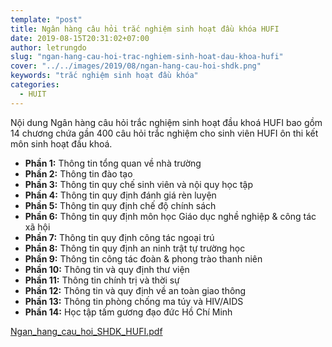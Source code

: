 ```yaml
---
template: "post"
title: Ngân hàng câu hỏi trắc nghiệm sinh hoạt đầu khóa HUFI
date: 2019-08-15T20:31:02+07:00
author: letrungdo
slug: "ngan-hang-cau-hoi-trac-nghiem-sinh-hoat-dau-khoa-hufi"
cover: "../../images/2019/08/ngan-hang-cau-hoi-shdk.png"
keywords: "trắc nghiệm sinh hoạt đầu khóa"
categories:
  - HUIT
---
```


Nội dung Ngân hàng câu hỏi trắc nghiệm sinh hoạt đầu khoá HUFI bao gồm 14 chương chứa gần 400 câu hỏi trắc nghiệm cho sinh viên HUFI ôn thi kết môn sinh hoạt đầu khoá.

- **Phần 1:** Thông tin tổng quan về nhà trường
- **Phần 2:** Thông tin đào tạo
- **Phần 3:** Thông tin quy chế sinh viên và nội quy học tập
- **Phần 4:** Thông tin quy định đánh giá rèn luyện
- **Phần 5:** Thông tin quy định chế độ chính sách
- **Phần 6:** Thông tin quy định môn học Giáo dục nghề nghiệp & công tác xã hội
- **Phần 7:** Thông tin quy định công tác ngoại trú
- **Phần 8:** Thông tin quy định an ninh trật tự trường học
- **Phần 9:** Thông tin công tác đoàn & phong trào thanh niên
- **Phần 10:** Thông tin và quy định thư viện
- **Phần 11:** Thông tin chính trị và thời sự
- **Phần 12:** Thông tin và quy định về an toàn giao thông
- **Phần 13:** Thông tin phòng chống ma túy và HIV/AIDS
- **Phần 14:** Học tập tấm gương đạo đức Hồ Chí Minh

<div class="wp-block-file">
  <a href="https://github.com/letrungdo/hufi_docs/raw/main/Ngan_hang_cau_hoi_SHDK_HUFI_DOLT.pdf" target="_blank" rel="noreferrer noopener">Ngan_hang_cau_hoi_SHDK_HUFI.pdf</a>
</div>
